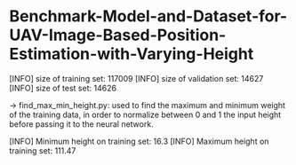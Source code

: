 # Benchmark-Model-and-Dataset-for-UAV-Image-Based-Position-Estimation-with-Varying-Height

[INFO] size of training set: 117009
[INFO] size of validation set: 14627
[INFO] size of test set: 14626

-> find_max_min_height.py: used to find the maximum and minimum weight of the training data, in order to normalize between 0 and 1 the input height before passing it to the neural network. 

[INFO] Minimum height on training set: 16.3
[INFO] Maximum height on training set: 111.47
